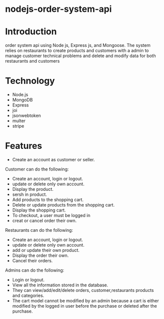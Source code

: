 # nodejs-order-system-api

# Introduction
order system api using Node js, Express js, and Mongoose.
The system relies on restaurants to create products and customers with a admin to manage customer technical problems
and delete and modify data for both restaurants and customers

# Technology
* Node.js
* MongoDB 
* Express 
* joi
* jsonwebtoken
* multer
* stripe

# Features
* Create an account as customer or seller.


Customer can do the following:
* Create an account, login or logout.
* update or delete only own account.
* Display the product.
* sersh in product.
* Add products to the shopping cart.
* Delete or update products from the shopping cart.
* Display the shopping cart.
* To checkout, a user must be logged in
* creat or cancel order their own.

Restaurants can do the following:
* Create an account, login or logout.
* update or delete only own account.
* add or update their own product.
* Display the order their own.
* Cancel their orders.


Admins can do the following:

* Login or logout.
* View all the information stored in the database.
* They can view/add/edit/delete orders, customer,restaurants products and categories.
* The cart model cannot be modified by an admin because a cart is either modified by the logged in user before the purchase or deleted after the purchase.




